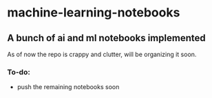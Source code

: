 # machine-learning-notebooks
## A bunch of ai and ml notebooks implemented

As of now the repo is crappy and clutter, will be organizing it soon.

### To-do:
- push the remaining notebooks soon
